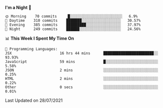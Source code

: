 <!--START_SECTION:waka-->
**I'm a Night 🦉** 

```text
🌞 Morning    70 commits     █░░░░░░░░░░░░░░░░░░░░░░░░   6.9% 
🌆 Daytime    310 commits    ███████░░░░░░░░░░░░░░░░░░   30.57% 
🌃 Evening    385 commits    █████████░░░░░░░░░░░░░░░░   37.97% 
🌙 Night      249 commits    ██████░░░░░░░░░░░░░░░░░░░   24.56%

```


📊 **This Week I Spent My Time On** 

```text
💬 Programming Languages: 
JSX                      16 hrs 44 mins      ███████████████████████░░   93.93% 
JavaScript               59 mins             █░░░░░░░░░░░░░░░░░░░░░░░░   5.58% 
JSON                     2 mins              ░░░░░░░░░░░░░░░░░░░░░░░░░   0.25% 
HTML                     2 mins              ░░░░░░░░░░░░░░░░░░░░░░░░░   0.22% 
Other                    0 secs              ░░░░░░░░░░░░░░░░░░░░░░░░░   0.01%

```


 Last Updated on 28/07/2021
<!--END_SECTION:waka-->
